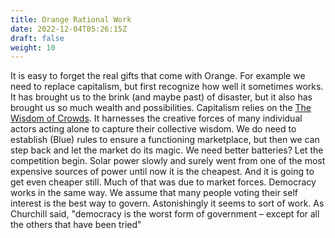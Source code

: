 ```yaml
---
title: Orange Rational Work
date: 2022-12-04T05:26:15Z
draft: false
weight: 10
---
```

It is easy to forget the real gifts that come with Orange. For example we need to replace capitalism, but first recognize how well it sometimes works. It has brought us to the brink (and maybe past) of disaster, but it also has brought us so much wealth and possibilities. Capitalism relies on the [The Wisdom of Crowds](). It harnesses the creative forces of many individual actors acting alone to capture their collective wisdom. We do need to establish (Blue) rules to ensure a functioning marketplace, but then we can step back and let the market do its magic. We need better batteries? Let the competition begin. Solar power slowly and surely went from one of the most expensive sources of power until now it is the cheapest. And it is going to get even cheaper still. Much of that was due to market forces. Democracy works in the same way. We assume that many people voting their self interest is the best way to govern. Astonishingly it seems to sort of work. As Churchill said, "democracy is the worst form of government – except for all the others that have been tried"

